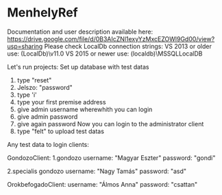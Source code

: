 # MenhelyRef
Documentation and user description available here: https://drive.google.com/file/d/0B3AIcZNl1exyYzMxcEZOWl9Gd00/view?usp=sharing
Please check LocalDb connection strings: 
VS 2013 or older use: (LocalDb)\v11.0
VS 2015 or newer use: (localdb)\MSSQLLocalDB

Let's run projects:
Set up database with test datas
1. type "reset"
2. Jelszo: "password"
3. type 'i'
4. type your first premise address
5. give admin username wherewhith you can login
6. give admin password
7. give again password
Now you can login to the administrator client
8. type "felt" to upload test datas

Any test data to login clients:

GondozoClient:
1.gondozo
username: "Magyar Eszter"
password: "gondi"

2.specialis gondozo
username: "Nagy Tamás"
password: "asd"

OrokbefogadoClient:
username: "Álmos Anna" 
password: "csattan"
